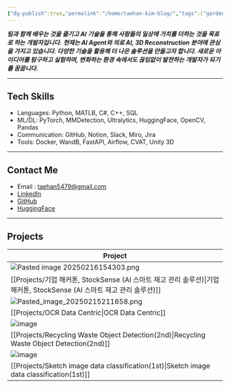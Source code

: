 ```yaml
---
{"dg-publish":true,"permalink":"/home/taehan-kim-blog/","tags":["gardenEntry"],"created":"2024-11-08T18:48:01.723+09:00","updated":"2025-02-17T01:47:59.621+09:00"}
---
```


***팀과 함께 배우는 것을 즐기고 AI 기술을 통해 사람들의 일상에 가치를 더하는 것을 목표로 하는 개발자입니다.***
***현재는 AI Agent와 의료 AI, 3D Reconstruction 분야에 관심을 가지고 있습니다. 다양한 기술을 활용해 더 나은 솔루션을 만들고자 합니다. 새로운 아이디어를 탐구하고 실험하며, 변화하는 환경 속에서도 끊임없이 발전하는 개발자가 되기를 꿈꿉니다.***

---
## **Tech Skills**
- Languages: Python, MATLB, C#, C++, SQL
- ML/DL: PyTorch, MMDetection, Ultralytics, HuggingFace, OpenCV, Pandas
- Communication: GitHub, Notion, Slack, Miro, Jira
- Tools: Docker, WandB, FastAPI, Airflow, CVAT, Unity 3D
---
## **Contact Me**
- Email : taehan5479@gmail.com
- [LinkedIn](https://www.linkedin.com/in/taehan-kim-080099322/)
- [GitHub](https://github.com/taehan79-kim)
- [HuggingFace](https://huggingface.co/taehan5479)
---
## Projects

| Project                                                                                   |
| ----------------------------------------------------------------------------------------- |
| ![Pasted image 20250216154303.png](/img/user/Pasted%20image%2020250216154303.png)                                                      |
| [[Projects/기업 해커톤, StockSense (AI 스마트 재고 관리 솔루션)\|기업 해커톤, StockSense (AI 스마트 재고 관리 솔루션)]]                                                 |
| ![Pasted_image_20250215211658.png](/img/user/Pasted_image_20250215211658.png)                                                      |
| [[Projects/OCR Data Centric\|OCR Data Centric]]                                                                      |
| ![image](https://github.com/user-attachments/assets/c3f7a3e7-dffc-427e-ac34-57b2c4659b21) |
| [[Projects/Recycling Waste Object Detection(2nd)\|Recycling Waste Object Detection(2nd)]]                                                 |
| ![image](https://github.com/user-attachments/assets/e889ae72-c64f-48bb-95f0-ce7c73d56e4c) |
| [[Projects/Sketch image data classification(1st)\|Sketch image data classification(1st)]]                                                 |

